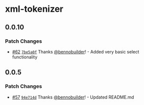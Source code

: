 # xml-tokenizer

## 0.0.10

### Patch Changes

- [#62](https://github.com/builder-group/community/pull/62) [`7be5a0f`](https://github.com/builder-group/community/commit/7be5a0f6294a6ea2893633096747e0e166371123) Thanks [@bennobuilder](https://github.com/bennobuilder)! - Added very basic select functionality

## 0.0.5

### Patch Changes

- [#57](https://github.com/builder-group/community/pull/57) [`94e714d`](https://github.com/builder-group/community/commit/94e714d7fed58b42fa9cd90eaac3c0970c844acc) Thanks [@bennobuilder](https://github.com/bennobuilder)! - Updated README.md
